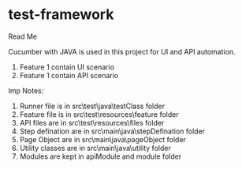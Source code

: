 # test-framework
Read Me

Cucumber with JAVA is used in this project for UI and API automation.

1. Feature 1 contain UI scenario
2. Feature 1 contain API scenario

Imp Notes:
1. Runner file is in src\test\java\testClass folder
2. Feature file is in src\test\resources\feature folder
3. API files are in src\test\resources\files folder
4. Step defination are in src\main\java\stepDefination folder
5. Page Object are in src\main\java\pageObject folder
6. Utility classes are in src\main\java\utility folder
7. Modules are kept in apiModule and module folder
